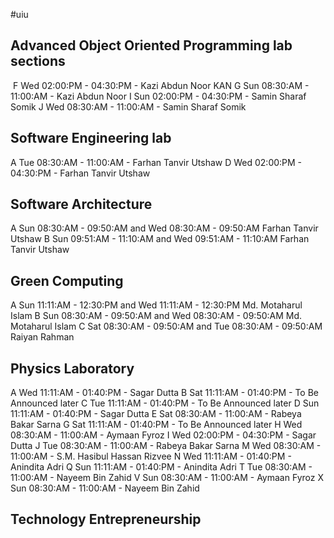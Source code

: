 #uiu 
## Advanced Object Oriented Programming lab sections

 F Wed 02:00:PM - 04:30:PM - Kazi Abdun Noor KAN
G Sun 08:30:AM - 11:00:AM - Kazi Abdun Noor
I Sun 02:00:PM - 04:30:PM - Samin Sharaf Somik
J Wed 08:30:AM - 11:00:AM - Samin Sharaf Somik

## Software Engineering lab

A Tue 08:30:AM - 11:00:AM - Farhan Tanvir Utshaw
D Wed 02:00:PM - 04:30:PM - Farhan Tanvir Utshaw

## Software Architecture

A Sun 08:30:AM - 09:50:AM and Wed 08:30:AM - 09:50:AM Farhan Tanvir Utshaw
B Sun 09:51:AM - 11:10:AM and Wed 09:51:AM - 11:10:AM Farhan Tanvir Utshaw

## Green Computing

A Sun 11:11:AM - 12:30:PM and Wed 11:11:AM - 12:30:PM Md. Motaharul Islam
B Sun 08:30:AM - 09:50:AM and Wed 08:30:AM - 09:50:AM Md. Motaharul Islam
C Sat 08:30:AM - 09:50:AM and Tue 08:30:AM - 09:50:AM Raiyan Rahman

## Physics Laboratory

A Wed 11:11:AM - 01:40:PM - Sagar Dutta
B Sat 11:11:AM - 01:40:PM - To Be Announced later
C Tue 11:11:AM - 01:40:PM - To Be Announced later
D Sun 11:11:AM - 01:40:PM - Sagar Dutta
E Sat 08:30:AM - 11:00:AM - Rabeya Bakar Sarna
G Sat 11:11:AM - 01:40:PM - To Be Announced later
H Wed 08:30:AM - 11:00:AM - Aymaan Fyroz
I Wed 02:00:PM - 04:30:PM - Sagar Dutta
J Tue 08:30:AM - 11:00:AM - Rabeya Bakar Sarna
M Wed 08:30:AM - 11:00:AM - S.M. Hasibul Hassan Rizvee
N Wed 11:11:AM - 01:40:PM - Anindita Adri
Q Sun 11:11:AM - 01:40:PM - Anindita Adri
T Tue 08:30:AM - 11:00:AM - Nayeem Bin Zahid
V Sun 08:30:AM - 11:00:AM - Aymaan Fyroz
X Sun 08:30:AM - 11:00:AM - Nayeem Bin Zahid

## Technology Entrepreneurship


